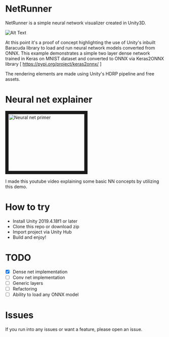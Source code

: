# NetRunner
NetRunner is a simple neural network visualizer created in Unity3D. 

![Alt Text](netrunner.gif)


At this point it's a proof of concept highlighting the use of Unity's inbuilt Baracuda library to load and run neural network models converted from ONNX.
This example demonstrates a simple two layer dense network trained in Keras on MNIST dataset and 
converted to ONNX via Keras2ONNX library [ https://pypi.org/project/keras2onnx/ ]

The rendering elements are made using Unity's HDRP pipeline and free assets.


# Neural net explainer
<a href="http://www.youtube.com/watch?feature=player_embedded&v=qtGEB-TtEP4
" target="_blank"><img src="http://img.youtube.com/vi/qtGEB-TtEP4/0.jpg" 
alt="Neural net primer" width="240" height="180" border="10" /></a>

I made this youtube video explaining some basic NN concepts by utilizing this demo.

# How to try
* Install Unity 2019.4.18f1 or later
* Clone this repo or download zip
* Import project via Unity Hub
* Build and enjoy!

# TODO
- [x] Dense net implementation
- [ ] Conv net implementation
- [ ] Generic layers
- [ ] Refactoring
- [ ] Ability to load any ONNX model 

# Issues
If you run into any issues or want a feature, please open an issue.
